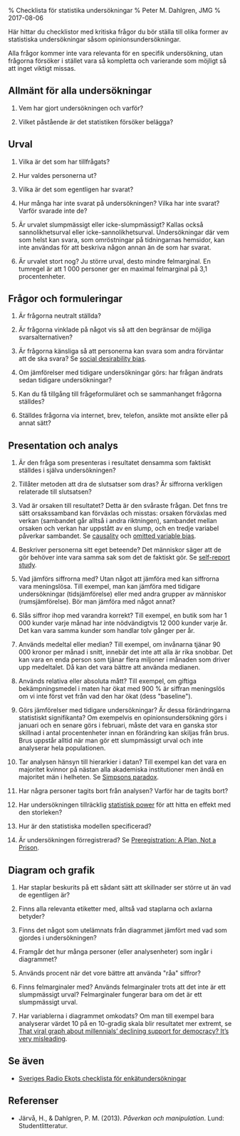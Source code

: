 ﻿% Checklista för statistika undersökningar
% Peter M. Dahlgren, JMG
% 2017-08-06

Här hittar du checklistor med kritiska frågor du bör ställa till olika former av statistiska undersökningar såsom opinionsundersökningar.

Alla frågor kommer inte vara relevanta för en specifik undersökning, utan frågorna försöker i stället vara så kompletta och varierande som möjligt så att inget viktigt missas.

## Allmänt för alla undersökningar

1. Vem har gjort undersökningen och varför?

2. Vilket påstående är det statistiken försöker belägga?

## Urval

1. Vilka är det som har tillfrågats?

2. Hur valdes personerna ut?

3. Vilka är det som egentligen har svarat? 

4. Hur många har inte svarat på undersökningen? Vilka har inte svarat? Varför svarade inte de? 

5. Är urvalet slumpmässigt eller icke-slumpmässigt? Kallas också sannolikhetsurval eller icke-sannolikhetsurval. Undersökningar där vem som helst kan svara, som omröstningar på tidningarnas hemsidor, kan inte användas för att beskriva någon annan än de som har svarat.

6. Är urvalet stort nog? Ju större urval, desto mindre felmarginal. En tumregel är att 1 000 personer ger en maximal felmarginal på 3,1 procentenheter.

## Frågor och formuleringar

1. Är frågorna neutralt ställda?

2. Är frågorna vinklade på något vis så att den begränsar de möjliga svarsalternativen? 

3. Är frågorna känsliga så att personerna kan svara som andra förväntar att de ska svara? Se [social desirability bias](https://en.wikipedia.org/wiki/Social_desirability_bias).

4. Om jämförelser med tidigare undersökningar görs: har frågan ändrats sedan tidigare undersökningar?

5. Kan du få tillgång till frågeformuläret och se sammanhanget frågorna ställdes?

6. Ställdes frågorna via internet, brev, telefon, ansikte mot ansikte eller på annat sätt?

## Presentation och analys

1. Är den fråga som presenteras i resultatet densamma som faktiskt ställdes i själva undersökningen?

2. Tillåter metoden att dra de slutsatser som dras? Är siffrorna verkligen relaterade till slutsatsen? 

3. Vad är orsaken till resultatet? Detta är den svåraste frågan. Det fnns tre sätt orsakssamband kan förväxlas och misstas: orsaken förväxlas med verkan (sambandet går alltså i andra riktningen), sambandet mellan orsaken och verkan har uppstått av en slump, och en tredje variabel påverkar sambandet. Se [causality](https://en.wikipedia.org/wiki/Causality) och [omitted variable bias](https://en.wikipedia.org/wiki/Omitted-variable_bias).

4. Beskriver personerna sitt eget beteende? Det människor säger att de gör behöver inte vara samma sak som det de faktiskt gör. Se [self-report study](https://en.wikipedia.org/wiki/Self-report_study).

5. Vad jämförs siffrorna med? Utan något att jämföra med kan siffrorna vara meningslösa. Till exempel, man kan jämföra med tidigare undersökningar (tidsjämförelse) eller med andra grupper av människor (rumsjämförelse). Bör man jämföra med något annat?

6. Slås siffror ihop med varandra korrekt? Till exempel, en butik som har 1 000 kunder varje månad har inte nödvändigtvis 12 000 kunder varje år. Det kan vara samma kunder som handlar tolv gånger per år.

7. Används medeltal eller median? Till exempel, om invånarna tjänar 90 000 kronor per månad i snitt, innebär det inte att alla är rika snobbar. Det kan vara en enda person som tjänar flera miljoner i månaden som driver upp medeltalet. Då kan det vara bättre att använda medianen.

8. Används relativa eller absoluta mått? Till exempel, om giftiga bekämpningsmedel i maten har ökat med 900 % är siffran meningslös om vi inte först vet från vad den har ökat (dess "baseline").

9. Görs jämförelser med tidigare undersökningar? Är dessa förändringarna statistiskt signifikanta? Om exempelvis en opinionsundersökning görs i januari och en senare görs i februari, måste det vara en ganska stor skillnad i antal procentenheter innan en förändring kan skiljas från brus. Brus uppstår alltid när man gör ett slumpmässigt urval och inte analyserar hela populationen.

10. Tar analysen hänsyn till hierarkier i datan? Till exempel kan det vara en majoritet kvinnor på nästan alla akademiska institutioner men ändå en majoritet män i helheten. Se [Simpsons paradox](https://en.wikipedia.org/wiki/Simpson%27s_paradox).

11. Har några personer tagits bort från analysen? Varför har de tagits bort?

12. Har undersökningen tillräcklig [statistisk power](https://spssakuten.wordpress.com/2012/11/11/guide-statistisk-power-och-urvalsstorlek-i-experimentell-design/) för att hitta en effekt med den storleken?

13. Hur är den statistiska modellen specificerad?

14. Är undersökningen förregistrerad? Se [Preregistration: A Plan, Not a Prison](https://cos.io/blog/preregistration-plan-not-prison/).

## Diagram och grafik

1. Har staplar beskurits på ett sådant sätt att skillnader ser större ut än vad de egentligen är?

2. Finns alla relevanta etiketter med, alltså vad staplarna och axlarna betyder?

3. Finns det något som utelämnats från diagrammet jämfört med vad som gjordes i undersökningen? 

4. Framgår det hur många personer (eller analysenheter) som ingår i diagrammet?

5. Används procent när det vore bättre att använda "råa" siffror?

6. Finns felmarginaler med? Används felmarginaler trots att det inte är ett slumpmässigt urval? Felmarginaler fungerar bara om det är ett slumpmässigt urval.

7. Har variablerna i diagrammet omkodats? Om man till exempel bara analyserar värdet 10 på en 10-gradig skala blir resultatet mer extremt, se [That viral graph about millennials’ declining support for democracy? It’s very misleading](https://www.washingtonpost.com/news/monkey-cage/wp/2016/12/05/that-viral-graph-about-millennials-declining-support-for-democracy-its-very-misleading/).

## Se även

- [Sveriges Radio Ekots checklista för enkätundersökningar](http://sverigesradio.se/sida/artikel.aspx?programid=4097&artikel=5432899)

## Referenser

- Järvå, H., & Dahlgren, P. M. (2013). *Påverkan och manipulation*. Lund: Studentlitteratur.